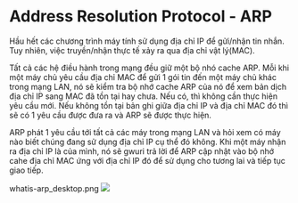 # Address Resolution Protocol - ARP 

Hầu hết các chương trình máy tính sử dụng địa chỉ IP để gửi/nhận tin nhắn. Tuy nhiên, việc truyền/nhận thực tế xảy ra qua địa chỉ vật lý(MAC). 

Tất cả các hệ điều hành trong mạng đều giữ một bộ nhó cache ARP. Mỗi khi một máy chủ yêu cầu địa chỉ MAC để gửi 1 gói tin đến một máy chủ khác trong mạng LAN, nó sẽ kiểm tra bộ nhớ cache ARP của nó để xem bản dịch địa chỉ IP sang MAC đã tồn tại hay chưa. Nếu có, thì không cần thực hiện yêu cầu mới. Nếu không tồn tại bản ghi giữa địa chỉ IP và địa chỉ MAC đó thì sẽ có 1 yêu cầu được đưa ra và ARP sẽ được thực hiện. 

ARP phát 1 yêu cầu tới tất cả các máy trong mạng LAN và hỏi xem có máy nào biết chúng đang sử dụng địa chỉ IP cụ thể đó không. Khi một máy nhận ra địa chỉ IP là của mình, nó sẽ gwuri trả lời để ARP cập nhật vào bộ nhớ cahe địa chỉ MAC ứng với địa chỉ IP đó để sử dụng cho tương lai và tiếp tục giao tiếp.

whatis-arp_desktop.png
![](./image/whatis-arp_desktop.png)
